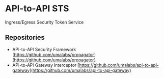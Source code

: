 # API-to-API STS

Ingress/Egress Security Token Service

## Repositories

* API-to-API Security Framework [https://github.com/umalabs/propagator](https://github.com/umalabs/propagator)  
* API-to-API Gateway Interceptor [https://github.com/umalabs/api-to-api-gateway](https://github.com/umalabs/api-to-api-gateway)
